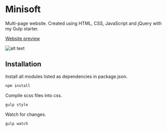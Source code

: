 # Minisoft
Multi-page website. Created using HTML, CSS, JavaScript and jQuery with my Gulp starter.

[Website preview](https://naughty-meitner-6af5a9.netlify.app/)

![alt text](https://i.imgur.com/Xi9gMZE.png)

## Installation

Install all modules listed as dependencies in package.json.

```bash
npm install
```

Compile scss files into css.

```bash
gulp style
```

Watch for changes.

```bash
gulp watch
```


